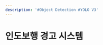 ```yaml
---
description: '#Object Detection #YOLO V3'
---
```


# 인도보행 경고 시스템

<figure><img src="../../../.gitbook/assets/Untitled (5).png" alt=""><figcaption></figcaption></figure>

<figure><img src="../../../.gitbook/assets/Untitled 1 (5).png" alt=""><figcaption></figcaption></figure>

<figure><img src="../../../.gitbook/assets/Untitled 2 (5).png" alt=""><figcaption></figcaption></figure>

<figure><img src="../../../.gitbook/assets/Untitled 3 (5).png" alt=""><figcaption></figcaption></figure>

<figure><img src="../../../.gitbook/assets/Untitled 4 (5).png" alt=""><figcaption></figcaption></figure>

<figure><img src="../../../.gitbook/assets/Untitled 5 (5).png" alt=""><figcaption></figcaption></figure>

<figure><img src="../../../.gitbook/assets/Untitled 6 (6).png" alt=""><figcaption></figcaption></figure>

<figure><img src="../../../.gitbook/assets/Untitled 7 (5).png" alt=""><figcaption></figcaption></figure>

<figure><img src="../../../.gitbook/assets/Untitled 8 (5).png" alt=""><figcaption></figcaption></figure>

<figure><img src="../../../.gitbook/assets/Untitled 9 (4).png" alt=""><figcaption></figcaption></figure>

<figure><img src="../../../.gitbook/assets/Untitled 10 (5).png" alt=""><figcaption></figcaption></figure>

<figure><img src="../../../.gitbook/assets/Untitled 11 (6).png" alt=""><figcaption></figcaption></figure>

<figure><img src="../../../.gitbook/assets/Untitled 12 (5).png" alt=""><figcaption></figcaption></figure>

<figure><img src="../../../.gitbook/assets/Untitled 13 (4).png" alt=""><figcaption></figcaption></figure>

<figure><img src="../../../.gitbook/assets/Untitled 14 (4).png" alt=""><figcaption></figcaption></figure>

<figure><img src="../../../.gitbook/assets/Untitled 15 (4).png" alt=""><figcaption></figcaption></figure>
